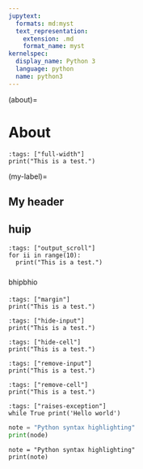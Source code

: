 ```yaml
---
jupytext:
  formats: md:myst
  text_representation:
    extension: .md
    format_name: myst
kernelspec:
  display_name: Python 3
  language: python
  name: python3
---
```


(about)=

# About

```{code-cell} ipython3
:tags: ["full-width"]
print("This is a test.")
```

(my-label)=

## My header

## huip

```{code-cell} ipython3
:tags: ["output_scroll"]
for ii in range(10):
  print("This is a test.")
```

###

bhipbhio

####

```{code-cell} ipython3
:tags: ["margin"]
print("This is a test.")
```

```{code-cell} ipython3
:tags: ["hide-input"]
print("This is a test.")
```

```{code-cell} ipython3
:tags: ["hide-cell"]
print("This is a test.")
```

```{code-cell} ipython3
:tags: ["remove-input"]
print("This is a test.")
```

```{code-cell} ipython3
:tags: ["remove-cell"]
print("This is a test.")
```

```{code-cell} ipython3
:tags: ["raises-exception"]
while True print('Hello world')
```

```python
note = "Python syntax highlighting"
print(node)
```

```{code-cell} ipython3
note = "Python syntax highlighting"
print(note)
```

